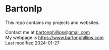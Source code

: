 # Bartonlp

This repo contains my projects and websites.

Contact me at [bartonphillips@gmail.com](mailto:bartonphillips@gmail.com)  
My webpage is https://www.bartonphillips.com  
Last modified 2024-01-27




